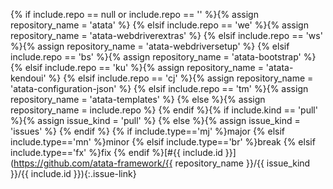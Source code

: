 {% if include.repo == null or include.repo == '' %}{% assign repository_name = 'atata' %}
{% elsif include.repo == 'we' %}{% assign repository_name = 'atata-webdriverextras' %}
{% elsif include.repo == 'ws' %}{% assign repository_name = 'atata-webdriversetup' %}
{% elsif include.repo == 'bs' %}{% assign repository_name = 'atata-bootstrap' %}
{% elsif include.repo == 'ku' %}{% assign repository_name = 'atata-kendoui' %}
{% elsif include.repo == 'cj' %}{% assign repository_name = 'atata-configuration-json' %}
{% elsif include.repo == 'tm' %}{% assign repository_name = 'atata-templates' %}
{% else %}{% assign repository_name = include.repo %}
{% endif %}{% if include.kind == 'pull' %}{% assign issue_kind = 'pull' %}
{% else %}{% assign issue_kind = 'issues' %}
{% endif %}
{% if include.type=='mj' %}<span class="label label-primary label-issue-type">major</span>
{% elsif include.type=='mn' %}<span class="label label-info label-issue-type">minor</span>
{% elsif include.type=='br' %}<span class="label label-danger label-issue-type" title="breaking change">break</span>
{% elsif include.type=='fx' %}<span class="label label-success label-issue-type">fix</span> {% endif %}[#{{ include.id }}](https://github.com/atata-framework/{{ repository_name }}/{{ issue_kind }}/{{ include.id }}){:.issue-link}